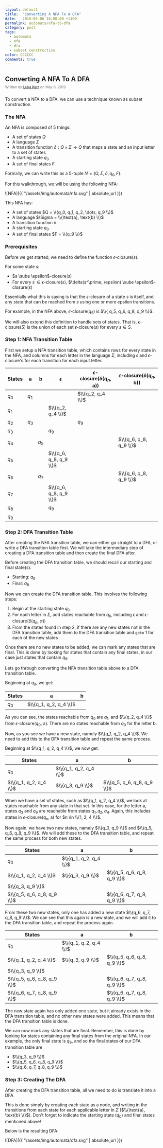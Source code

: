 ```yaml
---
layout: default
title:  "Converting A NFA To A DFA"
date:   2019-05-06 16:00:00 +1100
permalink: automata/nfa-to-dfa
category: post
tags:
  - automata
  - nfa
  - dfa
  - subset construction
color: CCCCCC
comments: true
---
```


## Converting A NFA To A DFA

<small style="color: #777; top: -10px; position: relative">
  Written by <a href="https://github.com/lukakerr">Luka Kerr</a> on May 6, 2019
</small>

To convert a NFA to a DFA, we can use a technique known as subset construction.

### The NFA

An NFA is composed of 5 things:

- A set of states $Q$
- A language $\Sigma$
- A transition function $\delta : Q \times \Sigma \to Q$ that maps a state and an input letter to a set of states
- A starting state $q_0$
- A set of final states $F$

Formally, we can write this as a 5-tuple $N = (Q, \Sigma, \delta, q_0, F)$.

For this walkthrough, we will be using the following NFA:

![NFA]({{ "/assets/img/automata/nfa.svg" | absolute_url }})

This NFA has:

- A set of states $Q = \\{q_0, q_1, q_2, \dots, q_9 \\}$
- A language $\Sigma = \\{\text{a}, \text{b} \\}$
- A transition function $\delta$
- A starting state $q_0$
- A set of final states $F = \\{q_9 \\}$

### Prerequisites

Before we get started, we need to define the function $\epsilon$-closure($s$).

For some state $s$:

- $s \sube \epsilon$-closure($s$)
- For every $s^\prime \in \epsilon$-closure($s$), $\delta(s^\prime, \epsilon) \sube \epsilon$-closure($s$)

Essentially what this is saying is that the $\epsilon$-closure of a state $s$ is itself, and any state that can be reached from $s$ using one or more epsilon transitions.

For example, in the NFA above, $\epsilon$-closure($q_5$) is $\\{ q_5, q_6, q_8, q_9 \\}$.

We will also extend this definition to handle sets of states. That is, $\epsilon$-closure($S$) is the union of each set $\epsilon$-closure($s$) for every $s \in S$.

### Step 1: NFA Transition Table

First we setup a NFA transition table, which contains rows for every state in the NFA, and columns for each letter in the language $\Sigma$, including $\epsilon$ and $\epsilon$-closure's for each transition for each input letter.

| States | a     | b     | $\epsilon$             | $\epsilon$-closure($\delta$($q_n$, a)) | $\epsilon$-closure($\delta$($q_n$, b)) |
| ------ | ----- | ----- | ---------------------- | -------------------------------------- | -------------------------------------- |
| $q_0$  | $q_1$ |       |                        | $\\{q_2, q_4 \\}$                      |                                        |
| $q_1$  |       |       | $\\{q_2, q_4 \\}$      |                                        |                                        |
| $q_2$  | $q_3$ |       |                        | $q_9$                                  |                                        |
| $q_3$  |       |       | $q_9$                  |                                        |                                        |
| $q_4$  |       | $q_5$ |                        |                                        | $\\{q_6, q_8, q_9 \\}$                 |
| $q_5$  |       |       | $\\{q_6, q_8, q_9 \\}$ |                                        |                                        |
| $q_6$  |       | $q_7$ |                        |                                        | $\\{q_6, q_8, q_9 \\}$                 |
| $q_7$  |       |       | $\\{q_6, q_8, q_9 \\}$ |                                        |                                        |
| $q_8$  |       |       | $q_9$                  |                                        |                                        |
| $q_9$  |       |       |                        |                                        |                                        |

### Step 2: DFA Transition Table

After creating the NFA transition table, we can either go straight to a DFA, or write a DFA transition table first. We will take the intermediary step of creating a DFA transition table and then create the final DFA after.

Before creating the DFA transition table, we should recall our starting and final state(s).

- Starting: $q_0$
- Final: $q_9$

Now we can create the DFA transition table. This involves the following steps:

1. Begin at the starting state $q_0$
2. For each letter in $\Sigma$, add states reachable from $q_0$, including $\epsilon$ and $\epsilon$-closure($\delta$($q_n$, $\alpha$))
3. From the states found in step 2, if there are any new states not in the DFA transition table, add them to the DFA transition table and `goto` 1 for each of the new states

Once there are no new states to be added, we can mark any states that are final. This is done by looking for states that contain any final states, in our case just states that contain $q_9$.

Lets go through converting the NFA transition table above to a DFA transition table.

Beginning at $q_0$, we get:

| States | a                      | b    |
| ------ | ---------------------- | ---- |
| $q_0$  | $\\{q_1, q_2, q_4 \\}$ |      |

As you can see, the states reachable from $q_0$ are $q_1$, and $\\{q_2, q_4 \\}$ from $\epsilon$-closure($q_0$, a). There are no states reachable from $q_0$ for the letter b.

Now, as you see we have a new state, namely $\\{q_1, q_2, q_4 \\}$. We need to add this to the DFA transition table and repeat the same process.

Beginning at $\\{q_1, q_2, q_4 \\}$, we now get:

| States                 | a                      | b                           |
| ---------------------- | ---------------------- | --------------------------- |
| $q_0$                  | $\\{q_1, q_2, q_4 \\}$ |                             |
| $\\{q_1, q_2, q_4 \\}$ | $\\{q_3, q_9 \\}$      | $\\{q_5, q_6, q_8, q_9 \\}$ |

When we have a set of states, such as $\\{q_1, q_2, q_4 \\}$, we look at states reachable from any state in that set. In this case, for the letter a, states $q_3$ and $q_9$ are reachable from states $q_1, q_2, q_4$. Again, this includes states in $\epsilon$-closure($q_n$, a) for $n \in \\{1, 2, 4 \\}$.

Now again, we have two new states, namely $\\{q_3, q_9 \\}$ and $\\{q_5, q_6, q_8, q_9 \\}$. We will add these to the DFA transition table, and repeat the same process for both new states.

| States                      | a                      | b                           |
| --------------------------- | ---------------------- | --------------------------- |
| $q_0$                       | $\\{q_1, q_2, q_4 \\}$ |                             |
| $\\{q_1, q_2, q_4 \\}$      | $\\{q_3, q_9 \\}$      | $\\{q_5, q_6, q_8, q_9 \\}$ |
| $\\{q_3, q_9 \\}$           |                        |                             |
| $\\{q_5, q_6, q_8, q_9 \\}$ |                        | $\\{q_6, q_7, q_8, q_9 \\}$ |

From these two new states, only one has added a new state $\\{q_6, q_7, q_8, q_9 \\}$. We can see that this again is a new state, and we will add it to the DFA transition table, and repeat the process again.

| States                      | a                      | b                           |
| --------------------------- | ---------------------- | --------------------------- |
| $q_0$                       | $\\{q_1, q_2, q_4 \\}$ |                             |
| $\\{q_1, q_2, q_4 \\}$      | $\\{q_3, q_9 \\}$      | $\\{q_5, q_6, q_8, q_9 \\}$ |
| $\\{q_3, q_9 \\}$           |                        |                             |
| $\\{q_5, q_6, q_8, q_9 \\}$ |                        | $\\{q_6, q_7, q_8, q_9 \\}$ |
| $\\{q_6, q_7, q_8, q_9 \\}$ |                        | $\\{q_6, q_7, q_8, q_9 \\}$ |

The new state again has only added one state, but it already exists in the DFA transition table, and no other new states were added. This means that the DFA transition table is done.

We can now mark any states that are final. Remember, this is done by looking for states containing any final states from the original NFA. In our example, the only final state is $q_9$, and so the final states of our DFA transition table are

- $\\{q_3, q_9 \\}$
- $\\{q_5, q_6, q_8, q_9 \\}$
- $\\{q_6, q_7, q_8, q_9 \\}$

### Step 3: Creating The DFA

After creating the DFA transition table, all we need to do is translate it into a DFA.

This is done simply by creating each state as a node, and writing in the transitions from each state for each applicable letter in $\Sigma$ ($\\{\text{a}, \text{b} \\}$). Don't forget to indicate the starting state ($q_0$) and final states mentioned above!

Below is the resulting DFA:

![DFA]({{ "/assets/img/automata/dfa.svg" | absolute_url }})
